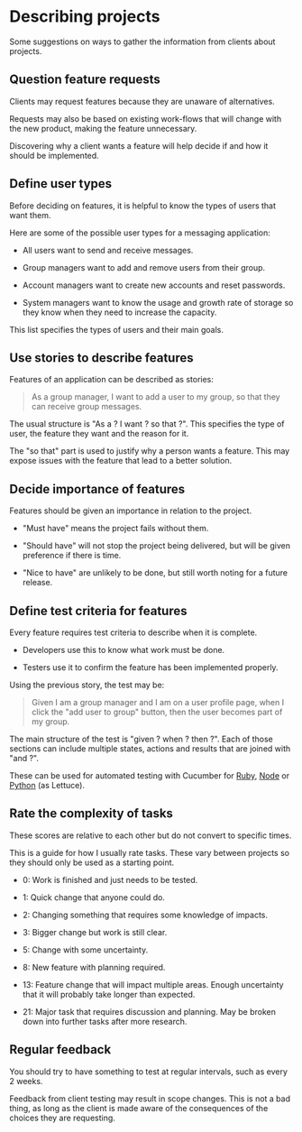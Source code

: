 # Describing projects

Some suggestions on ways to gather the information from clients about
projects.


## Question feature requests

Clients may request features because they are unaware of alternatives.

Requests may also be based on existing work-flows that will change with
the new product, making the feature unnecessary.

Discovering why a client wants a feature will help decide if and how it
should be implemented.


## Define user types

Before deciding on features, it is helpful to know the types of users
that want them.

Here are some of the possible user types for a messaging application:

- All users want to send and receive messages.

- Group managers want to add and remove users from their group.

- Account managers want to create new accounts and reset passwords.

- System managers want to know the usage and growth rate of storage so
  they know when they need to increase the capacity.

This list specifies the types of users and their main goals.


## Use stories to describe features

Features of an application can be described as stories:

> As a group manager,
> I want to add a user to my group,
> so that they can receive group messages.

The usual structure is "As a ? I want ? so that ?".
This specifies the type of user, the feature they want and the reason
for it.

The "so that" part is used to justify why a person wants a feature.
This may expose issues with the feature that lead to a better solution.


## Decide importance of features

Features should be given an importance in relation to the project.

- "Must have" means the project fails without them.

- "Should have" will not stop the project being delivered, but will be
  given preference if there is time.

- "Nice to have" are unlikely to be done, but still worth noting for a
  future release.


## Define test criteria for features

Every feature requires test criteria to describe when it is complete.

- Developers use this to know what work must be done.

- Testers use it to confirm the feature has been implemented properly.

Using the previous story, the test may be:

> Given I am a group manager
> and I am on a user profile page,
> when I click the "add user to group" button,
> then the user becomes part of my group.

The main structure of the test is "given ? when ? then ?".
Each of those sections can include multiple states, actions and results
that are joined with "and ?".

These can be used for automated testing with Cucumber for
[Ruby](https://cukes.info/),
[Node](https://github.com/cucumber/cucumber-js)
or [Python](http://lettuce.it/) (as Lettuce).


## Rate the complexity of tasks

These scores are relative to each other but do not convert to specific
times.

This is a guide for how I usually rate tasks.
These vary between projects so they should only be used as a starting
point.

- 0: Work is finished and just needs to be tested.

- 1: Quick change that anyone could do.

- 2: Changing something that requires some knowledge of impacts.

- 3: Bigger change but work is still clear.

- 5: Change with some uncertainty.

- 8: New feature with planning required.

- 13: Feature change that will impact multiple areas.
  Enough uncertainty that it will probably take longer than expected.

- 21: Major task that requires discussion and planning.
  May be broken down into further tasks after more research.


## Regular feedback

You should try to have something to test at regular intervals, such as
every 2 weeks.

Feedback from client testing may result in scope changes.
This is not a bad thing, as long as the client is made aware of the
consequences of the choices they are requesting.

